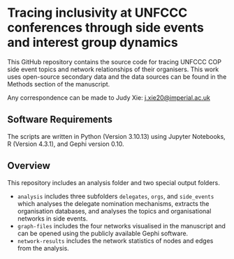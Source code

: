 # Tracing inclusivity at UNFCCC conferences through side events and interest group dynamics 
This GitHub repository contains the source code for tracing UNFCCC COP side event topics and network relationships of their organisers. This work uses open-source secondary data and the data sources can be found in the Methods section of the manuscript. 

Any correspondence can be made to Judy Xie: j.xie20@imperial.ac.uk 

## Software Requirements
The scripts are written in Python (Version 3.10.13) using Jupyter Notebooks, R (Version 4.3.1), and Gephi version 0.10. 
 
## Overview
This repository includes an analysis folder and two special output folders.
- <code>analysis</code> includes three subfolders <code>delegates</code>, <code>orgs</code>, and <code>side_events</code> which analyses the delegate nomination mechanisms, extracts the organisation databases, and analyses the topics and organisational networks in side events.
- <code>graph-files</code> includes the four networks visualised in the manuscript and can be opened using the publicly available Gephi software.
- <code>network-results</code> includes the network statistics of nodes and edges from the analysis.  
